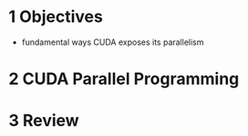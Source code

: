 # 1 Objectives
- fundamental ways CUDA exposes its parallelism
# 2 CUDA Parallel Programming
# 3 Review